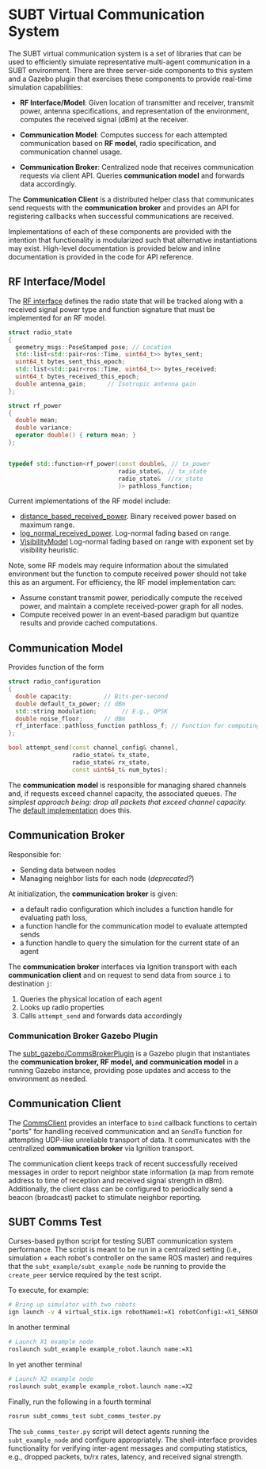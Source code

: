 # SUBT Virtual Communication System

The SUBT virtual communication system is a set of libraries that can
be used to efficiently simulate representative multi-agent
communication in a SUBT environment. There are three server-side
components to this system and a Gazebo plugin that exercises these
components to provide real-time simulation capabilities:

- **RF Interface/Model**: Given location of transmitter and receiver,
  transmit power, antenna specifications, and representation of the
  environment, computes the received signal (dBm) at the receiver.

- **Communication Model**: Computes success for each attempted communication
  based on **RF model**, radio specification, and communication channel usage.

- **Communication Broker**: Centralized node that receives communication
  requests via client API. Queries **communication model** and forwards data
  accordingly.

The **Communication Client** is a distributed helper class that
  communicates send requests with the **communication broker** and
  provides an API for registering callbacks when successful
  communications are received.

Implementations of each of these components are provided with the
intention that functionality is modularized such that alternative
instantiations may exist. High-level documentation is provided below
and inline documentation is provided in the code for API reference.

## RF Interface/Model

The [RF
interface](subt_rf_interface/include/subt_rf_interface/subt_rf_interface.h)
defines the radio state that will be tracked along with a received
signal power type and function signature that must be implemented for
an RF model.

``` c++
struct radio_state
{
  geometry_msgs::PoseStamped pose; // Location
  std::list<std::pair<ros::Time, uint64_t>> bytes_sent;
  uint64_t bytes_sent_this_epoch;
  std::list<std::pair<ros::Time, uint64_t>> bytes_received;
  uint64_t bytes_received_this_epoch;
  double antenna_gain;      // Isotropic antenna gain
};

struct rf_power
{
  double mean;
  double variance;
  operator double() { return mean; }
};


typedef std::function<rf_power(const double&, // tx_power
                               radio_state&, // tx_state
                               radio_state&  //rx_state
                               )> pathloss_function;

```

Current implementations of the RF model include:

- [distance_based_received_power](subt_rf_interface/include/subt_rf_interface/subt_rf_interface.h#lines-40).
Binary received power based on maximum range.
- [log_normal_received_power](subt_rf_interface/include/subt_rf_interface/subt_rf_interface.h#lines-45).
Log-normal fading based on range.
- [VisibilityModel](subt_gazebo_los_model/include/subt_gazebo_los_model/visibility_rf_model.h#lines52)
Log-normal fading based on range with exponent set by visibility heuristic.

Note, some RF models may require information about the simulated
environment but the function to compute received power should not take
this as an argument. For efficiency, the RF model implementation
can:

- Assume constant transmit power, periodically compute the received power, and
  maintain a complete received-power graph for all nodes.
- Compute received power in an event-based paradigm but quantize results and
  provide cached computations.

## Communication Model

Provides function of the form

```c++
struct radio_configuration
{
  double capacity;         // Bits-per-second
  double default_tx_power; // dBm
  std::string modulation;       // E.g., QPSK
  double noise_floor;      // dBm
  rf_interface::pathloss_function pathloss_f; // Function for computing pathloss
};

bool attempt_send(const channel_config& channel,
                  radio_state& tx_state,
                  radio_state& rx_state,
                  const uint64_t& num_bytes);
```

The **communication model** is responsible for managing shared
channels and, if requests exceed channel capacity, the associated
queues. *The simplest approach being: drop all packets that exceed
channel capacity.* The [default
implementation](subt_communication_model/include/subt_communication_model/subt_communication_model.h)
does this.

## Communication Broker

Responsible for:

- Sending data between nodes
- Managing neighbor lists for each node (*deprecated?*)

At initialization, the **communication broker** is given:

- a default radio configuration which includes a function handle for
  evaluating path loss,
- a function handle for the communication model to evaluate attempted sends
- a function handle to query the simulation for the current state of
  an agent

The **communication broker** interfaces via Ignition transport with
each **communication client** and on request to send data from source
`i` to destination `j`:

1. Queries the physical location of each agent
2. Looks up radio properties
3. Calls `attempt_send` and forwards data accordingly

### Communication Broker Gazebo Plugin

The
[subt_gazebo/CommsBrokerPlugin](../subt_gazebo/src/CommsBrokerPlugin.cc)
is a Gazebo plugin that instantiates the **communication broker, RF
model, and communication model** in a running Gazebo instance,
providing pose updates and access to the environment as needed.

## Communication Client

The
[CommsClient](subt_communication_broker/include/subt_communication_broker/subt_communication_client.h)
provides an interface to `bind` callback functions to certain "ports"
for handling received communication and an `SendTo` function for
attempting UDP-like unreliable transport of data. It communicates with
the centralized **communication broker** via Ignition transport.

The communication client keeps track of recent successfully received
messages in order to report neighbor state information (a map from
remote address to time of reception and received signal strength in
dBm). Additionally, the client class can be configured to periodically
send a beacon (broadcast) packet to stimulate neighbor reporting.

## SUBT Comms Test

Curses-based python script for testing SUBT communication system
performance. The script is meant to be run in a centralized setting
(i.e., simulation + each robot's controller on the same ROS master)
and requires that the `subt_example/subt_example_node` be running to
provide the `create_peer` service required by the test script.

To execute, for example:

```bash
# Bring up simulator with two robots
ign launch -v 4 virtual_stix.ign robotName1:=X1 robotConfig1:=X1_SENSOR_CONFIG_1 robotName2:=X2 robotConfig2:=X1_SENSOR_CONFIG_1
```

In another terminal
``` bash
# Launch X1 example node
roslaunch subt_example example_robot.launch name:=X1
```

In yet another terminal
``` bash
# Launch X2 example node
roslaunch subt_example example_robot.launch name:=X2
```

Finally, run the following in a fourth terminal

``` bash
rosrun subt_comms_test subt_comms_tester.py
```
The `sub_comms_tester.py` script will detect agents running the
`subt_example_node` and configure appropriately. The shell-interface
provides functionality for verifying inter-agent
messages and computing statistics, e.g., dropped packets, tx/rx rates,
latency, and received signal strength.
